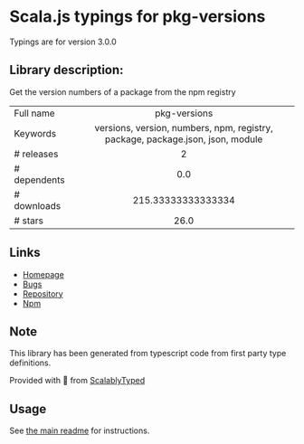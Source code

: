 
# Scala.js typings for pkg-versions

Typings are for version 3.0.0

## Library description:
Get the version numbers of a package from the npm registry

|                    |                 |
| ------------------ | :-------------: |
| Full name          | pkg-versions |
| Keywords           | versions, version, numbers, npm, registry, package, package.json, json, module |
| # releases         | 2 |
| # dependents       | 0.0 |
| # downloads        | 215.33333333333334 |
| # stars            | 26.0 |

## Links
- [Homepage](https://github.com/sindresorhus/pkg-versions#readme)
- [Bugs](https://github.com/sindresorhus/pkg-versions/issues)
- [Repository](https://github.com/sindresorhus/pkg-versions)
- [Npm](https://www.npmjs.com/package/pkg-versions)
    


## Note
This library has been generated from typescript code from first party type definitions.

Provided with :purple_heart: from [ScalablyTyped](https://github.com/oyvindberg/ScalablyTyped)

## Usage
See [the main readme](../../readme.md) for instructions.


